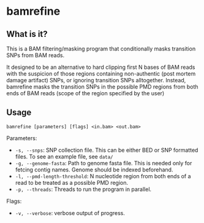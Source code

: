 # bamrefine

## What is it?

This is a BAM filtering/masking program that conditionally masks
transition SNPs from BAM reads. 

It designed to be an alternative to hard clipping first N bases 
of BAM reads with the suspicion of those regions containing 
non-authentic (post mortem damage artifact) SNPs, or 
ignoring transition SNPs alltogether. Instead, bamrefine masks 
the transition SNPs in the possible PMD regions from both ends 
of BAM reads (scope of the region specified by the user)

## Usage

```bamrefine [parameters] [flags] <in.bam> <out.bam>```

Parameters:

  * ```-s, --snps```: SNP collection file. This can be either
    BED or SNP formatted files. To see an example file, see
    ```data/```
  * ```-g, --genome-fasta```: Path to genome fasta file. This
    is needed only for fetcing contig names. Genome should be
    indexed beforehand.
  * ```-l, --pmd-length-threshold```: N nucleotide region from
    both ends of a read to be treated as a possible PMD region.
  * ```-p, --threads```: Threads to run the program in parallel.

Flags:

  * ```-v, --verbose```: verbose output of progress.
